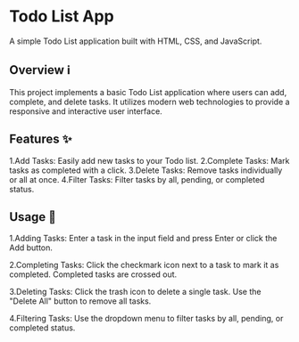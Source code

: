 # Todo List App
A simple Todo List application built with HTML, CSS, and JavaScript.

## Overview ℹ️
This project implements a basic Todo List application where users can add, complete, and delete tasks. It utilizes modern web technologies to provide a responsive and interactive user interface.

## Features ✨
1.Add Tasks: Easily add new tasks to your Todo list.
2.Complete Tasks: Mark tasks as completed with a click.
3.Delete Tasks: Remove tasks individually or all at once.
4.Filter Tasks: Filter tasks by all, pending, or completed status.

## Usage 🚀
1.Adding Tasks: Enter a task in the input field and press Enter or click the Add button.

2.Completing Tasks: Click the checkmark icon next to a task to mark it as completed. Completed tasks are crossed out.

3.Deleting Tasks: Click the trash icon to delete a single task. Use the "Delete All" button to remove all tasks.

4.Filtering Tasks: Use the dropdown menu to filter tasks by all, pending, or completed status.


